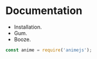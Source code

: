 # Documentation

+   Installation.
+   Gum.
+   Booze.

```javascript
const anime = require('animejs');
```
